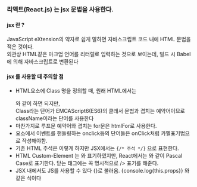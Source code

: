 ### 리액트(React.js) 는 jsx 문법을 사용한다.    
#### jsx 란 ?    
 JavaScript eXtension의 약자로 쉽게 말하면 자바스크립트 코드 내에 HTML 문법을 적은 것이다.     
 외관상 HTML같은 마크업 언어를 리터럴로 입력하는 것으로 보이는데, 빌드 시 Babel에 의해 자바스크립트로 변환된다    
#### jsx 를 사용할 때 주의할 점
- HTML요소에 Class 명을 정의할 때,  원래 HTML에서는 <p class="containor"></p>와 같이 하면 되지만,      
Class라는 단어가 EMCAScript6(ES6)의 클래서 문법과 겹치는 예약어이므로 className이라는 단어를 사용한다      
- 마찬가지로 루프문 예약어와 겹치는 for문은 htmlFor로 사용한다.
- 요소에서 이벤트를 핸들링하는 onclick등의 단어들은 onClick처럼 카멜표기법으로 작성해야함.
- 기존 HTML 주석은 <!-- 주석 --> 이렇게 하지만 JSX에서는 `{/* 주석 */}` 으로 표현한다.
- HTML Custom-Element 는 <my-element> 와 표기하였지만, React에서는 <MyElement/> 와 같이 Pascal Case로 표기한다.  닫는 태그에는 꼭 명시적으로 /> 표기를 해준다.
- JSX 내에서도 JS를 사용할 수 있다 {}로 불러옴. {console.log{this.props}} 와 같은 식이다
